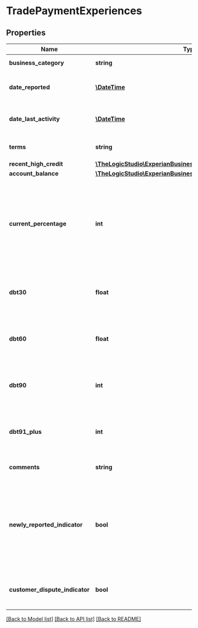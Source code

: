 # TradePaymentExperiences

## Properties
Name | Type | Description | Notes
------------ | ------------- | ------------- | -------------
**business_category** | **string** | Industry of the business | [optional] 
**date_reported** | [**\DateTime**](\DateTime.md) | Date reported to Experian. ISO 8601 Format &#x3D; YYYY-MM-DD | [optional] 
**date_last_activity** | [**\DateTime**](\DateTime.md) | Last activity date. ISO 8601 Format &#x3D; YYYY-MM-DD | [optional] 
**terms** | **string** | Payment terms. Example NET30, NET45, etc. | [optional] 
**recent_high_credit** | [**\TheLogicStudio\ExperianBusinessesPHP\Model\AmountModifier**](AmountModifier.md) |  | [optional] 
**account_balance** | [**\TheLogicStudio\ExperianBusinessesPHP\Model\AmountModifier**](AmountModifier.md) |  | [optional] 
**current_percentage** | **int** | Percentage of the account balance considered current relative to payment terms. \&quot;999\&quot; indicates that the creditor has not supplied account aging | [optional] 
**dbt30** | **float** | Percentage of the account balance that is beyond terms (late) in the 1-30 day range | [optional] 
**dbt60** | **float** | Percentage of the account balance that is beyond terms (late) in the 31-60 day range | [optional] 
**dbt90** | **int** | Percentage of the account balance that is beyond terms (late) in the 61-90 day range | [optional] 
**dbt91_plus** | **int** | Percentage of the account balance that is beyond terms (late) in the 91+ day range | [optional] 
**comments** | **string** | Supplied by the creditor/data contributor | [optional] 
**newly_reported_indicator** | **bool** | If true indicates this is a newly reported tradeline that has been added in the last 6 months but has not been updated. If false the tradeline is a continuously reported trade | [optional] 
**customer_dispute_indicator** | **bool** | If true the business has disputed information in their profile | [optional] 

[[Back to Model list]](../README.md#documentation-for-models) [[Back to API list]](../README.md#documentation-for-api-endpoints) [[Back to README]](../README.md)


